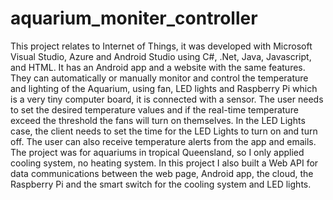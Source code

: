 # aquarium_moniter_controller
This project relates to Internet of Things, it was developed with Microsoft Visual Studio, Azure and Android Studio using C#, .Net, Java, Javascript, and HTML. It has an Android app and a website with the same features. They can automatically or manually monitor and control the temperature and lighting of the Aquarium, using fan, LED lights and Raspberry Pi which is a very tiny computer board, it is connected with a sensor.  The user needs to set the desired temperature values and if the real-time temperature exceed the threshold the fans will turn on themselves. In the LED Lights case, the client needs to set the time for the LED Lights to turn on and turn off. The user can also receive temperature alerts from the app and emails.
The project was for aquariums in tropical Queensland, so I only applied cooling system, no heating system.
In this project I also built a Web API for data communications between the web page, Android app, the cloud, the Raspberry Pi and the smart switch for the cooling system and LED lights.
